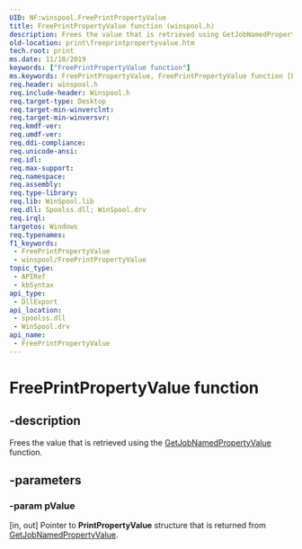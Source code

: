 ```yaml
---
UID: NF:winspool.FreePrintPropertyValue
title: FreePrintPropertyValue function (winspool.h)
description: Frees the value that is retrieved using GetJobNamedPropertyValue function.
old-location: print\freeprintpropertyvalue.htm
tech.root: print
ms.date: 11/18/2019
keywords: ["FreePrintPropertyValue function"]
ms.keywords: FreePrintPropertyValue, FreePrintPropertyValue function [Print Devices], print.freeprintpropertyvalue, winspool/FreePrintPropertyValue
req.header: winspool.h
req.include-header: Winspool.h
req.target-type: Desktop
req.target-min-winverclnt: 
req.target-min-winversvr: 
req.kmdf-ver: 
req.umdf-ver: 
req.ddi-compliance: 
req.unicode-ansi: 
req.idl: 
req.max-support: 
req.namespace: 
req.assembly: 
req.type-library: 
req.lib: WinSpool.lib
req.dll: Spoolss.dll; WinSpool.drv
req.irql: 
targetos: Windows
req.typenames: 
f1_keywords:
 - FreePrintPropertyValue
 - winspool/FreePrintPropertyValue
topic_type:
 - APIRef
 - kbSyntax
api_type:
 - DllExport
api_location:
 - spoolss.dll
 - WinSpool.drv
api_name:
 - FreePrintPropertyValue
---
```


# FreePrintPropertyValue function


## -description

Frees the value that is retrieved using the [GetJobNamedPropertyValue](./nf-winspool-getjobnamedpropertyvalue.md) function.

## -parameters

### -param pValue 

[in, out]
Pointer to **PrintPropertyValue** structure that is returned from [GetJobNamedPropertyValue](./nf-winspool-getjobnamedpropertyvalue.md).
